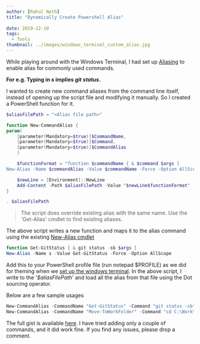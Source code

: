 ```yaml
---
author: [Rahul Nath]
title: "Dynamically Create Powershell Alias"
  
date: 2019-12-10
tags:
  - Tools
thumbnail: ../images/windows_terminal_custom_alias.jpg
---
```


While playing around with the Windows Terminal, I had set up [Aliasing](https://www.rahulpnath.com/blog/setting_up_windows_terminal/#aliasing) to enable alias for commonly used commands.

**For e.g. Typing in _s_ implies _git status_.**

I wanted to create new command aliases from the command line itself, instead of opening up the script file and modifying it manually. So I created a PowerShell function for it.

```powershell
$aliasFilePath = "<Alias file path>"

function New-CommandAlias {
param(
    [parameter(Mandatory=$true)]$CommandName,
    [parameter(Mandatory=$true)]$Command,
    [parameter(Mandatory=$true)]$CommandAlias
    )

    $functionFormat = "function $commandName { & $command $args }
New-Alias -Name $commandAlias -Value $commandName -Force -Option AllScope"

    $newLine = [Environment]::NewLine
    Add-Content -Path $aliasFilePath -Value "$newLine$functionFormat"
}

. $aliasFilePath
```

> The script does override existing alias with the same name. Use the 'Get-Alias' cmdlet to find existing aliases.

The above script writes a new function and maps it to the alias command using the existing [New-Alias cmdlet](https://docs.microsoft.com/en-us/powershell/module/microsoft.powershell.utility/new-alias?view=powershell-6)

```powershell
function Get-GitStatus { & git status -sb $args }
New-Alias -Name s -Value Get-GitStatus -Force -Option AllScope
```

Add this to your PowerShell profile file (run notepad \$PROFILE) as we did for theming when we [set up the windows terminal](https://www.rahulpnath.com/blog/setting_up_windows_terminal/). In the above script, I write to the '_\$aliasFIlePath_' and load all the alias from that file using the Dot sourcing operator.

Below are a few sample usages

```powershell
New-CommandAlias -CommandName "Get-GitStatus" -Command "git status -sb" -CommandAlias "s"
New-CommandAlias -CommandName "Move-ToWorkFolder" -Command "cd C:\Work\" -CommandAlias "mwf"
```

The full gist is available [here](https://gist.github.com/rahulpnath/0007a3bdd7da2efc7024bd92c002cf17#file-dynamicpowershellalias-ps1). I have tried adding only a couple of commands, and it did work fine. If you find any issues, please drop a comment.
